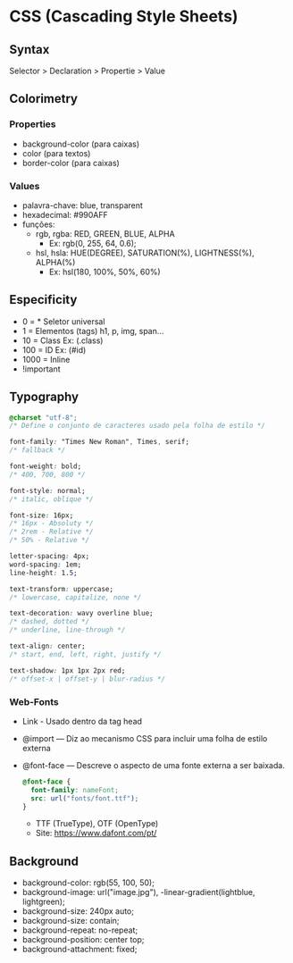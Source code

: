# CSS (Cascading Style Sheets)

## Syntax

Selector > Declaration > Propertie > Value

## Colorimetry

### Properties

- background-color (para caixas)
- color (para textos)
- border-color (para caixas)

### Values

- palavra-chave: blue, transparent
- hexadecimal: #990AFF
- funções:
  - rgb, rgba: RED, GREEN, BLUE, ALPHA
    - Ex: rgb(0, 255, 64, 0.6);
  - hsl, hsla: HUE(DEGREE), SATURATION(%), LIGHTNESS(%), ALPHA(%)
    - Ex: hsl(180, 100%, 50%, 60%)

## Especificity

- 0 = \* Seletor universal
- 1 = Elementos (tags) h1, p, img, span...
- 10 = Class Ex: (.class)
- 100 = ID Ex: (#id)
- 1000 = Inline
- !important

## Typography

```css
@charset "utf-8";
/* Define o conjunto de caracteres usado pela folha de estilo */

font-family: "Times New Roman", Times, serif;
/* fallback */

font-weight: bold;
/* 400, 700, 800 */

font-style: normal;
/* italic, oblique */

font-size: 16px;
/* 16px - Absoluty */
/* 2rem - Relative */
/* 50% - Relative */

letter-spacing: 4px;
word-spacing: 1em;
line-height: 1.5;

text-transform: uppercase;
/* lowercase, capitalize, none */

text-decoration: wavy overline blue;
/* dashed, dotted */
/* underline, line-through */

text-align: center;
/* start, end, left, right, justify */

text-shadow: 1px 1px 2px red;
/* offset-x | offset-y | blur-radius */
```

### Web-Fonts

- Link - Usado dentro da tag head

- @import — Diz ao mecanismo CSS para incluir uma folha de estilo externa

- @font-face — Descreve o aspecto de uma fonte externa a ser baixada.

  ```css
  @font-face {
    font-family: nameFont;
    src: url("fonts/font.ttf");
  }
  ```

  - TTF (TrueType), OTF (OpenType)
  - Site: https://www.dafont.com/pt/

## Background

- background-color: rgb(55, 100, 50);
- background-image: url("image.jpg"), -linear-gradient(lightblue, lightgreen);
- background-size: 240px auto;
- background-size: contain;
- background-repeat: no-repeat;
- background-position: center top;
- background-attachment: fixed;
